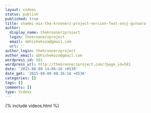 ```yaml
---
layout: videos
status: publish
published: true
title: shammi-mix-the-kroonerz-project-version-feat-anuj-gurwara
author:
  display_name: thekroonerzproject
  login: thekroonerzproject
  email: abhishekoza@gmail.com
  url: ''
author_login: thekroonerzproject
author_email: abhishekoza@gmail.com
wordpress_id: 581
wordpress_url: http://thekroonerzproject.com/?page_id=581
date: '2015-08-09 14:06:16 +0530'
date_gmt: '2015-08-09 08:36:16 +0530'
categories: []
tags: []
comments: []
type: Videos
---
```


{% include videos.html %}